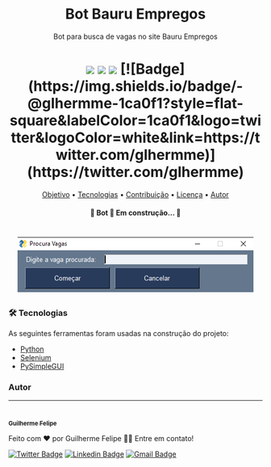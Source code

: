 <h1 align="center">Bot Bauru Empregos</h1>
<p align="center">Bot para busca de vagas no site Bauru Empregos</p>

<h1 align="center">
    <img src="https://img.shields.io/static/v1?label=Autor&message=Guilherme_Felipe&color=7159c1&style=for-the-badge&logo=ghost"/>
    <img src="https://img.shields.io/static/v1?label=Progresso&message=Beta&color=informational&style=for-the-badge&logo=ghost"/>
    <img src="https://img.shields.io/github/license/Glerme/Bot_Bauru_Empregos?label=license&style=for-the-badge">
    [![Badge](https://img.shields.io/badge/-@glhermme-1ca0f1?style=flat-square&labelColor=1ca0f1&logo=twitter&logoColor=white&link=https://twitter.com/glhermme)]	(https://twitter.com/glhermme)
</h1>

    
<p align="center">
 <a href="#objetivo">Objetivo</a> •
 <a href="#tecnologias">Tecnologias</a> • 
 <a href="#contribuicao">Contribuição</a> • 
 <a href="#licenc-a">Licença</a> • 
 <a href="#autor">Autor</a>
</p>


<h4 align="center"> 
	🚧  Bot 🚀 Em construção...  🚧
</h4>

<h1 align="center">
  <img alt="Print tela inicial" title="telaInicial" src="https://github.com/Glerme/Bot_Bauru_Empregos/blob/main/Assets/printTela.png" />
</h1>








### 🛠 Tecnologias

As seguintes ferramentas foram usadas na construção do projeto:

- [Python](https://www.python.org)
- [Selenium](https://www.selenium.dev)
- [PySimpleGUI](https://pysimplegui.readthedocs.io/en/latest/)



### Autor
---

<a href="https://glerme.github.io">
 <img style="border-radius: 50%;" src="https://avatars3.githubusercontent.com/u/380327?s=460&u=61b426b901b8fe02e12019b1fdb67bf0072d4f00&v=4" width="100px;" alt=""/>
 <br />
 <sub><b>Guilherme Felipe</b></sub></a>

Feito com ❤️ por Guilherme Felipe 👋🏽 Entre em contato!

[![Twitter Badge](https://img.shields.io/badge/-@glhermme-1ca0f1?style=flat-square&labelColor=1ca0f1&logo=twitter&logoColor=white&link=https://twitter.com/glhermme)](https://twitter.com/glhermme) [![Linkedin Badge](https://img.shields.io/badge/-Guilherme-blue?style=flat-square&logo=Linkedin&logoColor=white&link=https://www.linkedin.com/in/glerme/)](https://www.linkedin.com/in/glerme/) 
[![Gmail Badge](https://img.shields.io/badge/-guiggff@gmail.com-c14438?style=flat-square&logo=Gmail&logoColor=white&link=mailto:guiggff@gmail.com)](mailto:guiggff@gmail.com)

